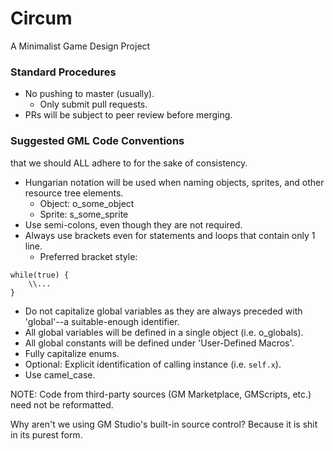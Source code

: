 # Circum

A Minimalist Game Design Project

### Standard Procedures
- No pushing to master (usually).
  - Only submit pull requests.
- PRs will be subject to peer review before merging.

### Suggested GML Code Conventions
that we should ALL adhere to for the sake of consistency.
- Hungarian notation will be used when naming objects, sprites, and other resource tree elements.
  - Object: o_some_object
  - Sprite: s_some_sprite
- Use semi-colons, even though they are not required.
- Always use brackets even for statements and loops that contain only 1 line.
  - Preferred bracket style:
```
while(true) {
	\\...
}
```
- Do not capitalize global variables as they are always preceded with 'global'--a suitable-enough identifier.
- All global variables will be defined in a single object (i.e. o_globals).
- All global constants will be defined under 'User-Defined Macros'.
- Fully capitalize enums.
- Optional: Explicit identification of calling instance (i.e. ```self.x```).
- Use camel_case.

NOTE: Code from third-party sources (GM Marketplace, GMScripts, etc.) need not be reformatted.

Why aren't we using GM Studio's built-in source control?
Because it is shit in its purest form. 
